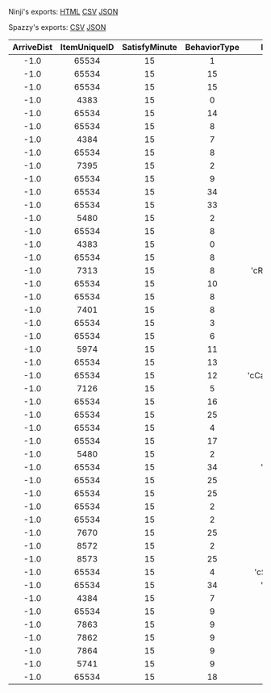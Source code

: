 Ninji's exports: [HTML](https://wuffs.org/acnh/bcsv_140/html/NpcLife.html) [CSV](https://wuffs.org/acnh/bcsv_140/csv/NpcLife.csv) [JSON](https://wuffs.org/acnh/bcsv_140/json/NpcLife.json)

Spazzy's exports: [CSV](https://github.com/McSpazzy/acnh-csv/blob/master/NpcLife.csv) [JSON](https://github.com/McSpazzy/acnh-json/blob/master/NpcLife.json)

| ArriveDist | ItemUniqueID | SatisfyMinute | BehaviorType | EquipRule | FlagType | GroupActivityPlacementType | HobbyEducationLevel | HobbyFashionLevel | HobbyFitnessLevel | HobbyMotif | HobbyMusicLevel | HobbyNatureLevel | HobbyPlayLevel | LifeMotif | LiveMotif | LookAtType | MoveASType | NetPlay | RainActive | RainEquipment | SeasonAutumnLevel | SeasonSpringLevel | SeasonSummerLevel | SeasonWinterLevel | SpotType | TimeZoneIndoorEarlyMorningLevel | TimeZoneIndoorEveningLevel | TimeZoneIndoorMidnightLevel | TimeZoneIndoorMorningLevel | TimeZoneIndoorNightLevel | TimeZoneIndoorNoonLevel | TimeZoneOutdoorEarlyMorningLevel | TimeZoneOutdoorEveningLevel | TimeZoneOutdoorMidnightLevel | TimeZoneOutdoorMorningLevel | TimeZoneOutdoorNightLevel | TimeZoneOutdoorNoonLevel | VillageDevelopmentLevel | WaitASType |
|:--:|:--:|:--:|:--:|:--:|:--:|:--:|:--:|:--:|:--:|:--:|:--:|:--:|:--:|:--:|:--:|:--:|:--:|:--:|:--:|:--:|:--:|:--:|:--:|:--:|:--:|:--:|:--:|:--:|:--:|:--:|:--:|:--:|:--:|:--:|:--:|:--:|:--:|:--:|:--:|
| -1.0 | 65534 | 15 | 1 | '' | 0 | 0 | 2 | 2 | 2 | 2 | 2 | 2 | 2 | 0 | 2 | 7 | '' | 1 | 0 | 0 | 1 | 1 | 1 | 1 | 000000 | 2 | 2 | 2 | 2 | 2 | 2 | 0 | 0 | 0 | 0 | 0 | 0 | 2 | '' | 
| -1.0 | 65534 | 15 | 15 | '' | 0 | 0 | 2 | 2 | 2 | 2 | 2 | 2 | 2 | 0 | 2 | 7 | '' | 1 | 2 | 2 | 1 | 1 | 1 | 1 | 544200 | 0 | 0 | 0 | 0 | 0 | 0 | 0 | 0 | 2 | 0 | 0 | 0 | 4 | 'cNpcEating' | 
| -1.0 | 65534 | 15 | 15 | '' | 0 | 0 | 2 | 2 | 2 | 2 | 2 | 2 | 2 | 0 | 2 | 7 | '' | 1 | 2 | 2 | 1 | 1 | 1 | 1 | 544200 | 0 | 0 | 0 | 0 | 0 | 0 | 0 | 0 | 2 | 0 | 0 | 0 | 4 | 'cNpcDrinking' | 
| -1.0 | 4383 | 15 | 0 | '' | 0 | 0 | 2 | 2 | 2 | 2 | 2 | 2 | 2 | 0 | 2 | 7 | '' | 1 | 1 | 1 | 1 | 1 | 1 | 1 | 000000 | 2 | 2 | 2 | 2 | 2 | 2 | 2 | 0 | 2 | 0 | 0 | 0 | 4 | '' | 
| -1.0 | 65534 | 15 | 14 | '' | 0 | 0 | 2 | 2 | 2 | 2 | 2 | 2 | 2 | 0 | 2 | 6 | '' | 1 | 2 | 2 | 1 | 1 | 1 | 1 | 000000 | 0 | 0 | 0 | 0 | 0 | 0 | 2 | 2 | 2 | 2 | 2 | 2 | 0 | '' | 
| -1.0 | 65534 | 15 | 8 | 'cSports' | 4 | 0 | 2 | 2 | 2 | 2 | 2 | 2 | 2 | 1 | 2 | 0 | '' | 1 | 1 | 1 | 1 | 1 | 1 | 1 | a00100 | 0 | 0 | 0 | 0 | 0 | 0 | 0 | 0 | 2 | 0 | 0 | 0 | 4 | 'cNpcGymnastics' | 
| -1.0 | 4384 | 15 | 7 | '' | 0 | 0 | 2 | 2 | 2 | 2 | 2 | 2 | 2 | 1 | 2 | 4 | '' | 1 | 2 | 2 | 1 | 1 | 1 | 1 | 800100 | 0 | 0 | 0 | 0 | 0 | 0 | 0 | 0 | 2 | 0 | 0 | 0 | 2 | 'cNpcCleaning' | 
| -1.0 | 65534 | 15 | 8 | 'cYoga' | 4 | 0 | 2 | 2 | 2 | 2 | 2 | 2 | 2 | 2 | 2 | 7 | '' | 1 | 2 | 2 | 1 | 1 | 1 | 1 | a00100 | 0 | 0 | 0 | 0 | 0 | 0 | 0 | 0 | 2 | 0 | 0 | 0 | 4 | 'cNpcYoga' | 
| -1.0 | 7395 | 15 | 2 | 'cSports' | 0 | 0 | 2 | 2 | 2 | 2 | 2 | 2 | 2 | 2 | 2 | 7 | '' | 1 | 2 | 2 | 1 | 1 | 1 | 1 | 000000 | 0 | 0 | 0 | 0 | 0 | 0 | 0 | 0 | 2 | 0 | 0 | 0 | 4 | 'cNpcWorkout' | 
| -1.0 | 65534 | 15 | 9 | '' | 0 | 0 | 2 | 2 | 2 | 0 | 2 | 2 | 0 | 3 | 2 | 7 | 'cAirplaneRun' | 1 | 1 | 1 | 1 | 1 | 1 | 1 | 000000 | 2 | 2 | 2 | 2 | 2 | 2 | 0 | 0 | 2 | 0 | 2 | 0 | 2 | '' | 
| -1.0 | 65534 | 15 | 34 | '' | 4 | 0 | 2 | 2 | 2 | 0 | 0 | 2 | 2 | 3 | 2 | 7 | '' | 1 | 1 | 1 | 1 | 1 | 1 | 1 | aa0000 | 0 | 0 | 0 | 0 | 0 | 0 | 0 | 0 | 1 | 0 | 0 | 0 | 2 | '' | 
| -1.0 | 65534 | 15 | 33 | '' | 4 | 0 | 2 | 2 | 2 | 0 | 0 | 2 | 2 | 3 | 2 | 7 | '' | 1 | 1 | 1 | 1 | 1 | 1 | 1 | aa0000 | 0 | 0 | 0 | 0 | 0 | 0 | 0 | 0 | 1 | 0 | 0 | 0 | 2 | '' | 
| -1.0 | 5480 | 15 | 2 | 'cSports' | 0 | 0 | 2 | 2 | 0 | 0 | 2 | 2 | 2 | 3 | 2 | 7 | '' | 1 | 1 | 1 | 1 | 1 | 1 | 1 | 000000 | 0 | 0 | 0 | 0 | 0 | 0 | 0 | 0 | 1 | 0 | 0 | 0 | 2 | 'cNpcWorkout' | 
| -1.0 | 65534 | 15 | 8 | 'cSports' | 4 | 0 | 2 | 2 | 0 | 0 | 2 | 2 | 2 | 3 | 2 | 0 | '' | 1 | 1 | 1 | 1 | 1 | 1 | 1 | a00100 | 0 | 0 | 0 | 0 | 0 | 0 | 0 | 0 | 1 | 0 | 0 | 0 | 2 | 'cNpcGymnastics' | 
| -1.0 | 4383 | 15 | 0 | '' | 0 | 0 | 2 | 0 | 2 | 0 | 2 | 2 | 2 | 3 | 2 | 7 | '' | 1 | 2 | 2 | 1 | 1 | 1 | 1 | 000000 | 2 | 2 | 2 | 2 | 2 | 2 | 2 | 0 | 2 | 0 | 0 | 0 | 2 | '' | 
| -1.0 | 65534 | 15 | 8 | 'cYoga' | 4 | 0 | 2 | 0 | 2 | 0 | 2 | 2 | 2 | 3 | 2 | 7 | '' | 1 | 1 | 1 | 1 | 1 | 1 | 1 | a00100 | 0 | 0 | 0 | 0 | 0 | 0 | 0 | 0 | 1 | 0 | 0 | 0 | 2 | 'cNpcYoga' | 
| -1.0 | 7313 | 15 | 8 | 'cReadingBook' | 1 | 0 | 0 | 2 | 2 | 0 | 2 | 2 | 2 | 3 | 2 | 7 | '' | 1 | 2 | 2 | 1 | 1 | 1 | 1 | 540200 | 0 | 0 | 0 | 0 | 0 | 0 | 2 | 0 | 2 | 0 | 2 | 0 | 2 | 'cNpcBookSit' | 
| -1.0 | 65534 | 15 | 10 | '' | 0 | 0 | 2 | 2 | 2 | 0 | 2 | 0 | 2 | 3 | 2 | 3 | '' | 1 | 2 | 2 | 1 | 1 | 1 | 1 | 010000 | 2 | 2 | 2 | 2 | 2 | 2 | 0 | 0 | 1 | 0 | 0 | 0 | 2 | '' | 
| -1.0 | 65534 | 15 | 8 | '' | 1 | 0 | 2 | 2 | 2 | 0 | 2 | 0 | 2 | 3 | 2 | 3 | '' | 1 | 1 | 1 | 1 | 1 | 1 | 1 | 001c00 | 2 | 2 | 2 | 2 | 2 | 2 | 0 | 0 | 1 | 0 | 0 | 0 | 2 | 'cNpcNatureInterest' | 
| -1.0 | 7401 | 15 | 8 | '' | 1 | 0 | 0 | 2 | 2 | 0 | 2 | 2 | 2 | 3 | 2 | 3 | '' | 1 | 1 | 1 | 1 | 1 | 1 | 1 | 003c00 | 2 | 2 | 2 | 2 | 2 | 2 | 0 | 0 | 1 | 0 | 0 | 0 | 2 | 'cNpcObservation' | 
| -1.0 | 65534 | 15 | 3 | '' | 1 | 0 | 0 | 0 | 0 | 0 | 0 | 0 | 0 | 3 | 2 | 7 | '' | 1 | 2 | 2 | 1 | 1 | 1 | 1 | 000000 | 0 | 0 | 0 | 0 | 0 | 0 | 2 | 2 | 2 | 2 | 2 | 2 | 2 | 'cNpcBookSit' | 
| -1.0 | 65534 | 15 | 6 | '' | 0 | 0 | 2 | 2 | 2 | 2 | 2 | 2 | 2 | 3 | 0 | 0 | '' | 0 | 0 | 0 | 1 | 1 | 1 | 1 | 000000 | 1 | 1 | 1 | 1 | 1 | 1 | 0 | 0 | 0 | 0 | 0 | 0 | 0 | '' | 
| -1.0 | 5974 | 15 | 11 | '' | 0 | 0 | 2 | 2 | 2 | 2 | 2 | 2 | 2 | 3 | 0 | 1 | '' | 1 | 1 | 1 | 1 | 1 | 1 | 1 | 080000 | 2 | 2 | 2 | 2 | 2 | 2 | 0 | 0 | 1 | 0 | 0 | 0 | 0 | '' | 
| -1.0 | 65534 | 15 | 13 | 'cFishing' | 8 | 0 | 2 | 2 | 2 | 2 | 2 | 2 | 2 | 3 | 0 | 5 | '' | 1 | 1 | 1 | 1 | 1 | 1 | 1 | 020000 | 2 | 2 | 2 | 2 | 2 | 2 | 0 | 0 | 1 | 0 | 0 | 0 | 0 | '' | 
| -1.0 | 65534 | 15 | 12 | 'cCatchingInsect' | 0 | 0 | 2 | 2 | 2 | 2 | 2 | 2 | 2 | 3 | 0 | 7 | '' | 1 | 1 | 1 | 1 | 1 | 1 | 1 | 000000 | 2 | 2 | 2 | 2 | 2 | 2 | 0 | 0 | 1 | 0 | 0 | 0 | 0 | '' | 
| -1.0 | 7126 | 15 | 5 | '' | 0 | 0 | 2 | 2 | 2 | 2 | 2 | 2 | 2 | 3 | 0 | 2 | '' | 1 | 1 | 1 | 1 | 1 | 1 | 1 | 080000 | 2 | 2 | 2 | 2 | 2 | 2 | 0 | 0 | 1 | 0 | 0 | 0 | 0 | '' | 
| -1.0 | 65534 | 15 | 16 | '' | 0 | 0 | 2 | 2 | 2 | 2 | 2 | 2 | 2 | 3 | 2 | 7 | '' | 1 | 2 | 1 | 0 | 0 | 0 | 0 | 000000 | 0 | 0 | 0 | 0 | 0 | 0 | 0 | 0 | 0 | 0 | 0 | 0 | 0 | '' | 
| -1.0 | 65534 | 15 | 25 | '' | 0 | 4 | 2 | 2 | 2 | 2 | 2 | 2 | 2 | 3 | 2 | 7 | '' | 1 | 2 | 2 | 1 | 1 | 0 | 1 | 000000 | 2 | 2 | 2 | 2 | 2 | 2 | 0 | 0 | 2 | 0 | 0 | 0 | 4 | 'cNpcEating' | 
| -1.0 | 65534 | 15 | 4 | '' | 0 | 3 | 2 | 2 | 2 | 2 | 2 | 2 | 2 | 3 | 2 | 7 | '' | 1 | 2 | 2 | 1 | 1 | 1 | 0 | 000000 | 2 | 2 | 2 | 2 | 2 | 2 | 0 | 0 | 2 | 0 | 0 | 0 | 4 | '' | 
| -1.0 | 65534 | 15 | 17 | '' | 0 | 0 | 2 | 2 | 2 | 2 | 2 | 2 | 2 | 3 | 2 | 6 | '' | 1 | 2 | 1 | 0 | 0 | 0 | 0 | 000000 | 2 | 2 | 2 | 2 | 2 | 2 | 0 | 0 | 0 | 0 | 0 | 0 | 4 | '' | 
| -1.0 | 5480 | 15 | 2 | 'cSports' | 0 | 1 | 2 | 2 | 2 | 2 | 2 | 2 | 2 | 3 | 2 | 7 | '' | 1 | 2 | 2 | 0 | 0 | 0 | 0 | 000000 | 2 | 2 | 2 | 2 | 2 | 2 | 0 | 2 | 2 | 0 | 2 | 0 | 4 | 'cNpcWorkout' | 
| -1.0 | 65534 | 15 | 34 | 'cConcert' | 2 | 2 | 2 | 2 | 2 | 2 | 2 | 2 | 2 | 3 | 2 | 6 | '' | 1 | 2 | 2 | 0 | 0 | 0 | 0 | 000000 | 2 | 2 | 2 | 2 | 2 | 2 | 2 | 0 | 2 | 2 | 0 | 0 | 4 | '' | 
| -1.0 | 65534 | 15 | 25 | '' | 0 | 5 | 2 | 2 | 2 | 2 | 2 | 2 | 2 | 3 | 2 | 7 | '' | 1 | 2 | 2 | 0 | 0 | 0 | 0 | 000000 | 2 | 2 | 2 | 2 | 2 | 2 | 0 | 0 | 0 | 0 | 0 | 0 | 1 | 'cNpcSitAction' | 
| -1.0 | 65534 | 15 | 25 | '' | 0 | 5 | 2 | 2 | 2 | 2 | 2 | 2 | 2 | 3 | 2 | 7 | '' | 1 | 2 | 2 | 0 | 0 | 0 | 0 | 000000 | 2 | 2 | 2 | 2 | 2 | 2 | 0 | 0 | 2 | 0 | 0 | 0 | 1 | 'cNpcDrinking' | 
| -1.0 | 65534 | 15 | 2 | 'cYoga' | 0 | 1 | 2 | 2 | 2 | 2 | 2 | 2 | 2 | 3 | 2 | 7 | '' | 1 | 2 | 2 | 0 | 0 | 0 | 0 | 000000 | 2 | 2 | 2 | 2 | 2 | 2 | 0 | 2 | 2 | 0 | 2 | 0 | 4 | 'cNpcYoga' | 
| -1.0 | 65534 | 15 | 2 | 'cSports' | 0 | 1 | 2 | 2 | 2 | 2 | 2 | 2 | 2 | 3 | 2 | 7 | '' | 1 | 2 | 2 | 0 | 0 | 0 | 0 | 000000 | 2 | 2 | 2 | 2 | 2 | 2 | 0 | 2 | 2 | 0 | 2 | 0 | 2 | 'cNpcGymnastics' | 
| -1.0 | 7670 | 15 | 25 | '' | 0 | 4 | 2 | 2 | 2 | 2 | 2 | 2 | 2 | 3 | 2 | 7 | '' | 1 | 2 | 2 | 1 | 0 | 1 | 1 | 000000 | 2 | 2 | 2 | 2 | 2 | 2 | 0 | 0 | 2 | 0 | 0 | 0 | 4 | 'cNpcDrinking' | 
| -1.0 | 8572 | 15 | 2 | '' | 0 | 3 | 2 | 2 | 2 | 2 | 2 | 2 | 2 | 3 | 2 | 7 | '' | 1 | 2 | 2 | 0 | 1 | 1 | 1 | 000000 | 2 | 2 | 2 | 2 | 2 | 2 | 0 | 0 | 2 | 0 | 0 | 0 | 4 | 'cNpcEating' | 
| -1.0 | 8573 | 15 | 25 | '' | 0 | 4 | 2 | 2 | 2 | 2 | 2 | 2 | 2 | 3 | 2 | 7 | '' | 1 | 2 | 2 | 1 | 1 | 1 | 0 | 000000 | 2 | 2 | 2 | 2 | 2 | 2 | 0 | 0 | 2 | 0 | 2 | 0 | 4 | 'cNpcDrinking' | 
| -1.0 | 65534 | 15 | 4 | 'cSunbathing' | 0 | 1 | 2 | 2 | 2 | 2 | 2 | 2 | 2 | 3 | 2 | 7 | '' | 1 | 2 | 2 | 1 | 1 | 0 | 1 | 000000 | 2 | 2 | 2 | 2 | 2 | 2 | 2 | 2 | 2 | 0 | 2 | 0 | 2 | '' | 
| -1.0 | 65534 | 15 | 34 | 'cConcert' | 0 | 1 | 2 | 2 | 2 | 2 | 2 | 2 | 2 | 3 | 2 | 7 | '' | 1 | 2 | 2 | 0 | 0 | 0 | 0 | 000000 | 2 | 2 | 2 | 2 | 2 | 2 | 2 | 0 | 2 | 2 | 0 | 0 | 2 | '' | 
| -1.0 | 4384 | 15 | 7 | '' | 0 | 0 | 2 | 2 | 2 | 2 | 2 | 2 | 2 | 3 | 2 | 7 | '' | 1 | 2 | 2 | 0 | 1 | 1 | 1 | 000000 | 2 | 2 | 2 | 2 | 2 | 2 | 0 | 2 | 2 | 0 | 2 | 2 | 2 | 'cNpcCleaning' | 
| -1.0 | 65534 | 15 | 9 | '' | 0 | 0 | 2 | 2 | 2 | 2 | 2 | 2 | 2 | 3 | 2 | 7 | 'cAirplaneRun' | 1 | 2 | 2 | 0 | 0 | 0 | 0 | 000000 | 2 | 2 | 2 | 2 | 2 | 2 | 2 | 0 | 2 | 0 | 2 | 0 | 2 | '' | 
| -1.0 | 7863 | 15 | 9 | '' | 0 | 0 | 2 | 2 | 2 | 2 | 2 | 2 | 2 | 3 | 2 | 7 | 'cAirplaneRun' | 1 | 2 | 2 | 1 | 0 | 1 | 1 | 000000 | 2 | 2 | 2 | 2 | 2 | 2 | 2 | 0 | 2 | 0 | 2 | 0 | 2 | '' | 
| -1.0 | 7862 | 15 | 9 | '' | 0 | 0 | 2 | 2 | 2 | 2 | 2 | 2 | 2 | 3 | 2 | 7 | 'cAirplaneRun' | 1 | 2 | 2 | 1 | 1 | 0 | 1 | 000000 | 2 | 2 | 2 | 2 | 2 | 2 | 2 | 0 | 2 | 0 | 2 | 0 | 2 | '' | 
| -1.0 | 7864 | 15 | 9 | '' | 0 | 0 | 2 | 2 | 2 | 2 | 2 | 2 | 2 | 3 | 2 | 7 | 'cAirplaneRun' | 1 | 2 | 2 | 0 | 1 | 1 | 1 | 000000 | 2 | 2 | 2 | 2 | 2 | 2 | 2 | 0 | 2 | 0 | 2 | 0 | 2 | '' | 
| -1.0 | 5741 | 15 | 9 | '' | 0 | 0 | 2 | 2 | 2 | 2 | 2 | 2 | 2 | 3 | 2 | 7 | 'cAirplaneRun' | 1 | 2 | 2 | 1 | 1 | 1 | 0 | 000000 | 2 | 2 | 2 | 2 | 2 | 2 | 2 | 2 | 2 | 2 | 0 | 2 | 2 | '' | 
| -1.0 | 65534 | 15 | 18 | '' | 16 | 2 | 2 | 2 | 2 | 2 | 2 | 2 | 2 | 3 | 2 | 7 | '' | 1 | 2 | 2 | 0 | 1 | 0 | 1 | 000000 | 2 | 2 | 2 | 2 | 2 | 2 | 2 | 2 | 2 | 2 | 0 | 2 | 2 | '' | 
